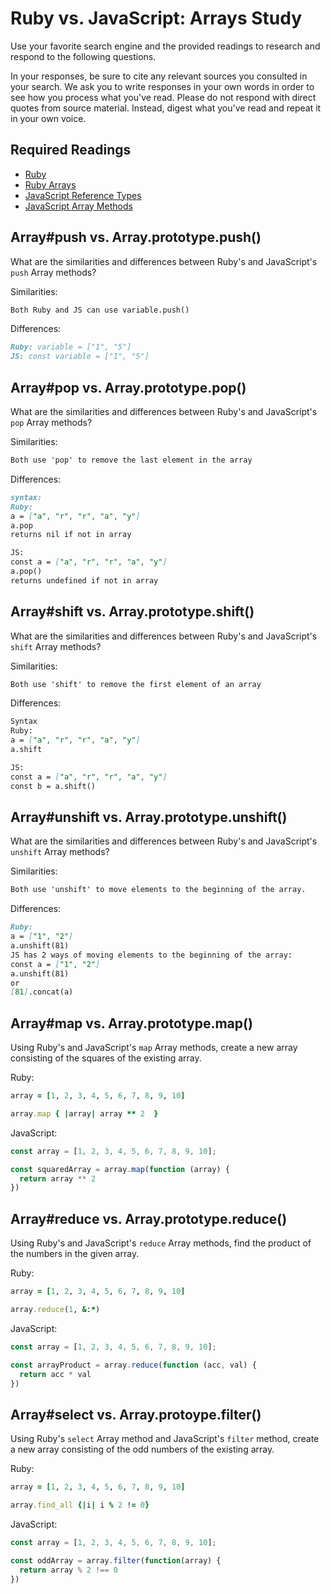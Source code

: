 # Ruby vs. JavaScript: Arrays Study

Use your favorite search engine and the provided readings to research and
respond to the following questions.

In your responses, be sure to cite any relevant sources you consulted in your
search. We ask you to write responses in your own words in order to see how you
process what you've read. Please do not respond with direct quotes from source
material. Instead, digest what you've read and repeat it in your own voice.

## Required Readings

-   [Ruby](https://github.com/ga-wdi-boston/ruby)
-   [Ruby Arrays](https://github.com/ga-wdi-boston/ruby-arrays)
-   [JavaScript Reference Types](https://github.com/ga-wdi-boston/js-reference-types)
-   [JavaScript Array Methods](https://github.com/ga-wdi-boston/js-array-methods)

## Array#push vs. Array.prototype.push()

What are the similarities and differences between Ruby's and JavaScript's `push`
Array methods?

Similarities:

```md
Both Ruby and JS can use variable.push()
```

Differences:

```md
Ruby: variable = ["1", "5"]
JS: const variable = ["1", "5"]
```

## Array#pop vs. Array.prototype.pop()

What are the similarities and differences between Ruby's and JavaScript's `pop`
Array methods?

Similarities:

```md
Both use 'pop' to remove the last element in the array
```

Differences:

```md
syntax:
Ruby:
a = ["a", "r", "r", "a", "y"]
a.pop
returns nil if not in array

JS:
const a = ["a", "r", "r", "a", "y"]
a.pop()
returns undefined if not in array
```

## Array#shift vs. Array.prototype.shift()

What are the similarities and differences between Ruby's and JavaScript's
`shift` Array methods?

Similarities:

```md
Both use 'shift' to remove the first element of an array
```

Differences:

```md
Syntax
Ruby:
a = ["a", "r", "r", "a", "y"]
a.shift

JS:
const a = ["a", "r", "r", "a", "y"]
const b = a.shift()
```

## Array#unshift vs. Array.prototype.unshift()

What are the similarities and differences between Ruby's and JavaScript's
`unshift` Array methods?

Similarities:

```md
Both use 'unshift' to move elements to the beginning of the array.
```

Differences:

```md
Ruby:
a = ["1", "2"]
a.unshift(81)
JS has 2 ways of moving elements to the beginning of the array:
const a = ["1", "2"]
a.unshift(81)
or
[81].concat(a)

```

## Array#map vs. Array.prototype.map()

Using Ruby's and JavaScript's `map` Array methods, create a new array consisting
of the squares of the existing array.

Ruby:

```ruby
array = [1, 2, 3, 4, 5, 6, 7, 8, 9, 10]

array.map { |array| array ** 2  }
```

JavaScript:

```javascript
const array = [1, 2, 3, 4, 5, 6, 7, 8, 9, 10];

const squaredArray = array.map(function (array) {
  return array ** 2
})
```

## Array#reduce vs. Array.prototype.reduce()

Using Ruby's and JavaScript's `reduce` Array methods, find the product of the
numbers in the given array.

Ruby:

```ruby
array = [1, 2, 3, 4, 5, 6, 7, 8, 9, 10]

array.reduce(1, &:*)
```

JavaScript:

```javascript
const array = [1, 2, 3, 4, 5, 6, 7, 8, 9, 10];

const arrayProduct = array.reduce(function (acc, val) {
  return acc * val
})
```

## Array#select vs. Array.protoype.filter()

Using Ruby's `select` Array method and JavaScript's `filter` method, create a
new array consisting of the odd numbers of the existing array.

Ruby:

```ruby
array = [1, 2, 3, 4, 5, 6, 7, 8, 9, 10]

array.find_all {|i| i % 2 != 0}
```

JavaScript:

```javascript
const array = [1, 2, 3, 4, 5, 6, 7, 8, 9, 10];

const oddArray = array.filter(function(array) {
  return array % 2 !== 0
})
```
